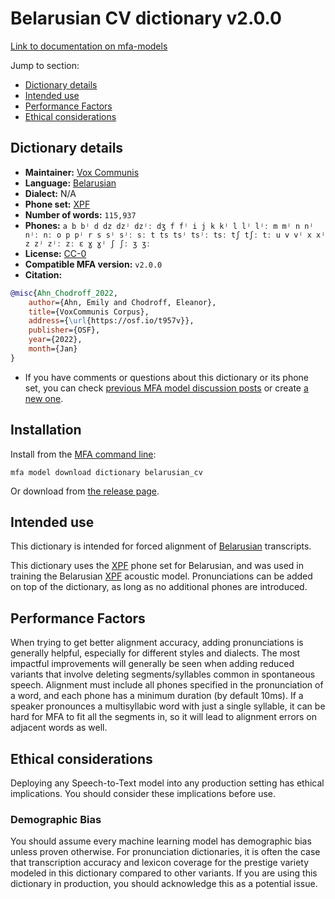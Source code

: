 
# Belarusian CV dictionary v2.0.0

[Link to documentation on mfa-models](https://mfa-models.readthedocs.io/en/main/dictionary/belarusian_cv.html)

Jump to section:

- [Dictionary details](#dictionary-details)
- [Intended use](#intended-use)
- [Performance Factors](#performance-factors)
- [Ethical considerations](#ethical-considerations)

## Dictionary details

- **Maintainer:** [Vox Communis](https://osf.io/t957v/)
- **Language:** [Belarusian](https://en.wikipedia.org/wiki/Belarusian_language)
- **Dialect:** N/A
- **Phone set:** [XPF](https://github.com/CohenPr-XPF/XPF)
- **Number of words:** `115,937`
- **Phones:** `a b bʲ d dz dzʲ dzʲː dʒ f fʲ i j k kʲ l lʲ lʲː m mʲ n nʲ nʲː nː o p pʲ r s sʲ sʲː sː t ts tsʲ tsʲː tsː tʃ tʃː tː u v vʲ x xʲ z zʲ zʲː zː ɛ ɣ ɣʲ ʃ ʃː ʒ ʒː`
- **License:** [CC-0](https://creativecommons.org/publicdomain/zero/1.0/)
- **Compatible MFA version:** `v2.0.0`
- **Citation:**

```bibtex
@misc{Ahn_Chodroff_2022,
	author={Ahn, Emily and Chodroff, Eleanor},
	title={VoxCommunis Corpus},
	address={\url{https://osf.io/t957v}},
	publisher={OSF},
	year={2022},
	month={Jan}
}
```

- If you have comments or questions about this dictionary or its phone set, you can check [previous MFA model discussion posts](https://github.com/MontrealCorpusTools/mfa-models/discussions?discussions_q=Belarusian+CV+dictionary+v2.0.0) or create [a new one](https://github.com/MontrealCorpusTools/mfa-models/discussions/new).

## Installation

Install from the [MFA command line](https://montreal-forced-aligner.readthedocs.io/en/latest/user_guide/models/index.html):

```
mfa model download dictionary belarusian_cv
```

Or download from [the release page](https://github.com/MontrealCorpusTools/mfa-models/releases/tag/dictionary-belarusian_cv-v2.0.0).

## Intended use

This dictionary is intended for forced alignment of [Belarusian](https://en.wikipedia.org/wiki/Belarusian_language) transcripts.

This dictionary uses the [XPF](https://github.com/CohenPr-XPF/XPF) phone set for Belarusian, and was used in training the Belarusian [XPF](https://github.com/CohenPr-XPF/XPF) acoustic model. Pronunciations can be added on top of the dictionary, as long as no additional phones are introduced.

## Performance Factors

When trying to get better alignment accuracy, adding pronunciations is generally helpful, especially for different styles and dialects. The most impactful improvements will generally be seen when adding reduced variants that involve deleting segments/syllables common in spontaneous speech.  Alignment must include all phones specified in the pronunciation of a word, and each phone has a minimum duration (by default 10ms). If a speaker pronounces a multisyllabic word with just a single syllable, it can be hard for MFA to fit all the segments in, so it will lead to alignment errors on adjacent words as well.

## Ethical considerations

Deploying any Speech-to-Text model into any production setting has ethical implications. You should consider these implications before use.

### Demographic Bias

You should assume every machine learning model has demographic bias unless proven otherwise. For pronunciation dictionaries, it is often the case that transcription accuracy and lexicon coverage for the prestige variety modeled in this dictionary compared to other variants. If you are using this dictionary in production, you should acknowledge this as a potential issue.
